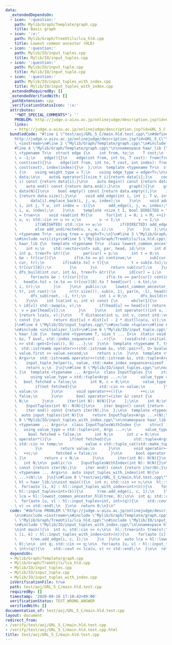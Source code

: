 ```yaml
---
data:
  _extendedDependsOn:
  - icon: ':question:'
    path: Mylib/Graph/Template/graph.cpp
    title: Basic graph
  - icon: ':x:'
    path: Mylib/Graph/TreeUtils/lca_hld.cpp
    title: Lowest common ancestor (HLD)
  - icon: ':question:'
    path: Mylib/IO/input_tuples.cpp
    title: Mylib/IO/input_tuples.cpp
  - icon: ':question:'
    path: Mylib/IO/input_tuple.cpp
    title: Mylib/IO/input_tuple.cpp
  - icon: ':question:'
    path: Mylib/IO/input_tuples_with_index.cpp
    title: Mylib/IO/input_tuples_with_index.cpp
  _extendedRequiredBy: []
  _extendedVerifiedWith: []
  _pathExtension: cpp
  _verificationStatusIcon: ':x:'
  attributes:
    '*NOT_SPECIAL_COMMENTS*': ''
    PROBLEM: http://judge.u-aizu.ac.jp/onlinejudge/description.jsp?id=GRL_5_C
    links:
    - http://judge.u-aizu.ac.jp/onlinejudge/description.jsp?id=GRL_5_C
  bundledCode: "#line 1 \"test/aoj/GRL_5_C/main.hld.test.cpp\"\n#define PROBLEM \"\
    http://judge.u-aizu.ac.jp/onlinejudge/description.jsp?id=GRL_5_C\"\n\n#include\
    \ <iostream>\n#line 2 \"Mylib/Graph/Template/graph.cpp\"\n#include <vector>\n\
    #line 4 \"Mylib/Graph/Template/graph.cpp\"\n\nnamespace haar_lib {\n  template\
    \ <typename T>\n  struct edge {\n    int from, to;\n    T cost;\n    int index\
    \ = -1;\n    edge(){}\n    edge(int from, int to, T cost): from(from), to(to),\
    \ cost(cost){}\n    edge(int from, int to, T cost, int index): from(from), to(to),\
    \ cost(cost), index(index){}\n  };\n\n  template <typename T>\n  struct graph\
    \ {\n    using weight_type = T;\n    using edge_type = edge<T>;\n\n    std::vector<std::vector<edge<T>>>\
    \ data;\n\n    auto& operator[](size_t i){return data[i];}\n    const auto& operator[](size_t\
    \ i) const {return data[i];}\n\n    auto begin() const {return data.begin();}\n\
    \    auto end() const {return data.end();}\n\n    graph(){}\n    graph(int N):\
    \ data(N){}\n\n    bool empty() const {return data.empty();}\n    int size() const\
    \ {return data.size();}\n\n    void add_edge(int i, int j, T w, int index = -1){\n\
    \      data[i].emplace_back(i, j, w, index);\n    }\n\n    void add_undirected(int\
    \ i, int j, T w, int index = -1){\n      add_edge(i, j, w, index);\n      add_edge(j,\
    \ i, w, index);\n    }\n\n    template <size_t I, bool DIRECTED = true, bool WEIGHTED\
    \ = true>\n    void read(int M){\n      for(int i = 0; i < M; ++i){\n        int\
    \ u, v; std::cin >> u >> v;\n        u -= I;\n        v -= I;\n        T w = 1;\n\
    \        if(WEIGHTED) std::cin >> w;\n        if(DIRECTED) add_edge(u, v, w, i);\n\
    \        else add_undirected(u, v, w, i);\n      }\n    }\n  };\n\n  template\
    \ <typename T>\n  using tree = graph<T>;\n}\n#line 3 \"Mylib/Graph/TreeUtils/lca_hld.cpp\"\
    \n#include <utility>\n#line 5 \"Mylib/Graph/TreeUtils/lca_hld.cpp\"\n\nnamespace\
    \ haar_lib {\n  template <typename T>\n  class lowest_common_ancestor_hld {\n\
    \    int n;\n    std::vector<int> sub, par, head, id;\n\n    int dfs_sub(int cur,\
    \ int p, tree<T> &tr){\n      par[cur] = p;\n      int t = 0;\n      for(auto\
    \ &e : tr[cur]){\n        if(e.to == p) continue;\n        sub[cur] += dfs_sub(e.to,\
    \ cur, tr);\n        if(sub[e.to] > t){\n          t = sub[e.to];\n          std::swap(e,\
    \ tr[cur][0]);\n        }\n      }\n      return sub[cur];\n    }\n\n    void\
    \ dfs_build(int cur, int &i, tree<T> &tr){\n      id[cur] = i;\n      ++i;\n\n\
    \      for(auto &e : tr[cur]){\n        if(e.to == par[cur]) continue;\n     \
    \   head[e.to] = (e.to == tr[cur][0].to ? head[cur] : e.to);\n        dfs_build(e.to,\
    \ i, tr);\n      }\n    }\n\n  public:\n    lowest_common_ancestor_hld(tree<T>\
    \ tr, int root):\n      n(tr.size()), sub(n, 1), par(n, -1), head(n), id(n){\n\
    \      dfs_sub(root, -1, tr);\n      int i = 0;\n      dfs_build(root, i, tr);\n\
    \    }\n\n    int lca(int u, int v) const {\n      while(1){\n        if(id[u]\
    \ > id[v]) std::swap(u, v);\n        if(head[u] == head[v]) return u;\n      \
    \  v = par[head[v]];\n      }\n    }\n\n    int operator()(int u, int v) const\
    \ {return lca(u, v);}\n\n    T distance(int u, int v, const std::vector<T> &dist)\
    \ const {\n      return dist[u] + dist[v] - 2 * dist[lca(u, v)];\n    }\n  };\n\
    }\n#line 4 \"Mylib/IO/input_tuples.cpp\"\n#include <tuple>\n#line 6 \"Mylib/IO/input_tuples.cpp\"\
    \n#include <initializer_list>\n#line 6 \"Mylib/IO/input_tuple.cpp\"\n\nnamespace\
    \ haar_lib {\n  template <typename T, size_t ... I>\n  static void input_tuple_helper(std::istream\
    \ &s, T &val, std::index_sequence<I ...>){\n    (void)std::initializer_list<int>{(void(s\
    \ >> std::get<I>(val)), 0) ...};\n  }\n\n  template <typename T, typename U>\n\
    \  std::istream& operator>>(std::istream &s, std::pair<T, U> &value){\n    s >>\
    \ value.first >> value.second;\n    return s;\n  }\n\n  template <typename ...\
    \ Args>\n  std::istream& operator>>(std::istream &s, std::tuple<Args ...> &value){\n\
    \    input_tuple_helper(s, value, std::make_index_sequence<sizeof ... (Args)>());\n\
    \    return s;\n  }\n}\n#line 8 \"Mylib/IO/input_tuples.cpp\"\n\nnamespace haar_lib\
    \ {\n  template <typename ... Args>\n  class InputTuples {\n    struct iter {\n\
    \      using value_type = std::tuple<Args ...>;\n      value_type value;\n   \
    \   bool fetched = false;\n      int N, c = 0;\n\n      value_type operator*(){\n\
    \        if(not fetched){\n          std::cin >> value;\n        }\n        return\
    \ value;\n      }\n\n      void operator++(){\n        ++c;\n        fetched =\
    \ false;\n      }\n\n      bool operator!=(iter &) const {\n        return c <\
    \ N;\n      }\n\n      iter(int N): N(N){}\n    };\n\n    int N;\n\n  public:\n\
    \    InputTuples(int N): N(N){}\n\n    iter begin() const {return iter(N);}\n\
    \    iter end() const {return iter(N);}\n  };\n\n  template <typename ... Args>\n\
    \  auto input_tuples(int N){\n    return InputTuples<Args ...>(N);\n  }\n}\n#line\
    \ 8 \"Mylib/IO/input_tuples_with_index.cpp\"\n\nnamespace haar_lib {\n  template\
    \ <typename ... Args>\n  class InputTuplesWithIndex {\n    struct iter {\n   \
    \   using value_type = std::tuple<int, Args ...>;\n      value_type value;\n \
    \     bool fetched = false;\n      int N;\n      int c = 0;\n\n      value_type\
    \ operator*(){\n        if(not fetched){\n          std::tuple<Args ...> temp;\
    \ std::cin >> temp;\n          value = std::tuple_cat(std::make_tuple(c), temp);\n\
    \        }\n        return value;\n      }\n\n      void operator++(){\n     \
    \   ++c;\n        fetched = false;\n      }\n\n      bool operator!=(iter &) const\
    \ {\n        return c < N;\n      }\n\n      iter(int N): N(N){}\n    };\n\n \
    \   int N;\n\n  public:\n    InputTuplesWithIndex(int N): N(N){}\n\n    iter begin()\
    \ const {return iter(N);}\n    iter end() const {return iter(N);}\n  };\n\n  template\
    \ <typename ... Args>\n  auto input_tuples_with_index(int N){\n    return InputTuplesWithIndex<Args\
    \ ...>(N);\n  }\n}\n#line 8 \"test/aoj/GRL_5_C/main.hld.test.cpp\"\n\nnamespace\
    \ hl = haar_lib;\n\nint main(){\n  int n; std::cin >> n;\n\n  hl::tree<int> tree(n);\n\
    \  for(auto [i, k] : hl::input_tuples_with_index<int>(n)){\n    for(auto [c] :\
    \ hl::input_tuples<int>(k)){\n      tree.add_edge(i, c, 1);\n    }\n  }\n\n  auto\
    \ lca = hl::lowest_common_ancestor_hld(tree, 0);\n\n  int q; std::cin >> q;\n\n\
    \  for(auto [u, v] : hl::input_tuples<int, int>(q)){\n    std::cout << lca(u,\
    \ v) << std::endl;\n  }\n\n  return 0;\n}\n"
  code: "#define PROBLEM \"http://judge.u-aizu.ac.jp/onlinejudge/description.jsp?id=GRL_5_C\"\
    \n\n#include <iostream>\n#include \"Mylib/Graph/Template/graph.cpp\"\n#include\
    \ \"Mylib/Graph/TreeUtils/lca_hld.cpp\"\n#include \"Mylib/IO/input_tuples.cpp\"\
    \n#include \"Mylib/IO/input_tuples_with_index.cpp\"\n\nnamespace hl = haar_lib;\n\
    \nint main(){\n  int n; std::cin >> n;\n\n  hl::tree<int> tree(n);\n  for(auto\
    \ [i, k] : hl::input_tuples_with_index<int>(n)){\n    for(auto [c] : hl::input_tuples<int>(k)){\n\
    \      tree.add_edge(i, c, 1);\n    }\n  }\n\n  auto lca = hl::lowest_common_ancestor_hld(tree,\
    \ 0);\n\n  int q; std::cin >> q;\n\n  for(auto [u, v] : hl::input_tuples<int,\
    \ int>(q)){\n    std::cout << lca(u, v) << std::endl;\n  }\n\n  return 0;\n}\n"
  dependsOn:
  - Mylib/Graph/Template/graph.cpp
  - Mylib/Graph/TreeUtils/lca_hld.cpp
  - Mylib/IO/input_tuples.cpp
  - Mylib/IO/input_tuple.cpp
  - Mylib/IO/input_tuples_with_index.cpp
  isVerificationFile: true
  path: test/aoj/GRL_5_C/main.hld.test.cpp
  requiredBy: []
  timestamp: '2020-09-16 17:10:42+09:00'
  verificationStatus: TEST_WRONG_ANSWER
  verifiedWith: []
documentation_of: test/aoj/GRL_5_C/main.hld.test.cpp
layout: document
redirect_from:
- /verify/test/aoj/GRL_5_C/main.hld.test.cpp
- /verify/test/aoj/GRL_5_C/main.hld.test.cpp.html
title: test/aoj/GRL_5_C/main.hld.test.cpp
---
```

